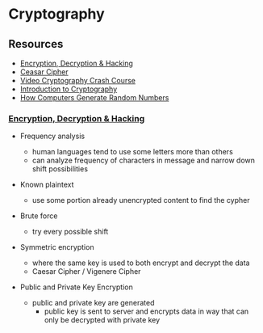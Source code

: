 # Cryptography

## Resources

- [Encryption, Decryption & Hacking](https://www.khanacademy.org/computing/computers-and-internet/xcae6f4a7ff015e7d:online-data-security/xcae6f4a7ff015e7d:data-encryption-techniques/a/encryption-decryption-and-code-cracking)
- [Ceasar Cipher](https://en.wikipedia.org/wiki/Caesar_cipher)
- [Video Cryptography Crash Course](https://www.youtube.com/watch?v=jhXCTbFnK8o)
- [Introduction to Cryptography](https://thebestvpn.com/cryptography/)
- [How Computers Generate Random Numbers](https://www.howtogeek.com/183051/htg-explains-how-computers-generate-random-numbers/)

### [Encryption, Decryption & Hacking](https://www.khanacademy.org/computing/computers-and-internet/xcae6f4a7ff015e7d:online-data-security/xcae6f4a7ff015e7d:data-encryption-techniques/a/encryption-decryption-and-code-cracking)


- Frequency analysis 
  - human languages tend to use some letters more than others
  - can analyze frequency of characters in message and narrow down shift possibilities 
- Known plaintext
  - use some portion already unencrypted content to find the cypher

- Brute force
  - try every possible shift 

- Symmetric encryption 
  - where the same key is used to both encrypt and decrypt the data
  - Caesar Cipher / Vigenere Cipher

- Public and Private Key Encryption
  - public and private key are generated
    - public key is sent to server and encrypts data in way that can only be decrypted with private key 

